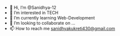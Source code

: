 - 👋 Hi, I’m @Sanidhya-12
- 👀 I’m interested in TECH
- 🌱 I’m currently learning Web-Development
- 💞️ I’m looking to collaborate on ...
- 📫 How to reach me sanidhyakukreti430@gmail.com

<!---
Sanidhya-12/Sanidhya-12 is a ✨ special ✨ repository because its `README.md` (this file) appears on your GitHub profile.
You can click the Preview link to take a look at your changes.
--->
